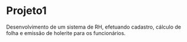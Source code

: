 # Projeto1
Desenvolvimento de um sistema de RH, efetuando cadastro, cálculo de folha e emissão de holerite para os funcionários.

